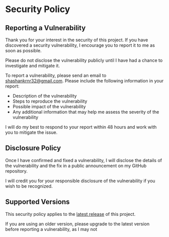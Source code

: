 # Security Policy

## Reporting a Vulnerability

Thank you for your interest in the security of this project. If you have discovered a security vulnerability, I
encourage you to report it to me as soon as possible.

Please do not disclose the vulnerability publicly until I have had a chance to investigate and mitigate it.

To report a vulnerability, please send an email to [shashankrnr32@gmail.com](mailto:shashankrnr32@gmail.com). Please
include the following information in your report:

- Description of the vulnerability
- Steps to reproduce the vulnerability
- Possible impact of the vulnerability
- Any additional information that may help me assess the severity of the vulnerability

I will do my best to respond to your report within 48 hours and work with you to mitigate the issue.

## Disclosure Policy

Once I have confirmed and fixed a vulnerability, I will disclose the details of the vulnerability and the fix in a
public announcement on my GitHub repository.

I will credit you for your responsible disclosure of the vulnerability if you wish to be recognized.

## Supported Versions

This security policy applies to
the [latest release](https://github.com/shashankrnr32/mongodb-application-sharding/releases/latest) of this project.

If you are using an older version, please upgrade to the latest version before reporting a vulnerability, as I may not
